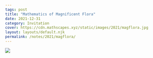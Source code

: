 ```yaml
---
tags: post
title: "Mathematics of Magnificent Flora"
date: 2021-12-31
category: Invitation
cover: https://cdn.mathscapes.xyz/static/images/2021/magflora.jpg
layout: layouts/default.njk
permalink: /notes/2021/magflora/
--- 
```


<img src="https://cdn.mathscapes.xyz/static/images/2021/magflora.jpg"/>
